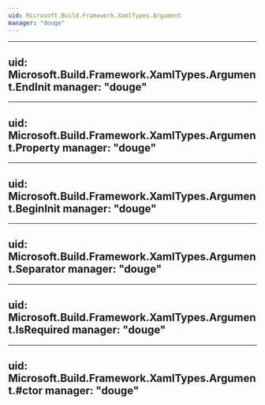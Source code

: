 ```yaml
---
uid: Microsoft.Build.Framework.XamlTypes.Argument
manager: "douge"
---
```


---
uid: Microsoft.Build.Framework.XamlTypes.Argument.EndInit
manager: "douge"
---

---
uid: Microsoft.Build.Framework.XamlTypes.Argument.Property
manager: "douge"
---

---
uid: Microsoft.Build.Framework.XamlTypes.Argument.BeginInit
manager: "douge"
---

---
uid: Microsoft.Build.Framework.XamlTypes.Argument.Separator
manager: "douge"
---

---
uid: Microsoft.Build.Framework.XamlTypes.Argument.IsRequired
manager: "douge"
---

---
uid: Microsoft.Build.Framework.XamlTypes.Argument.#ctor
manager: "douge"
---
